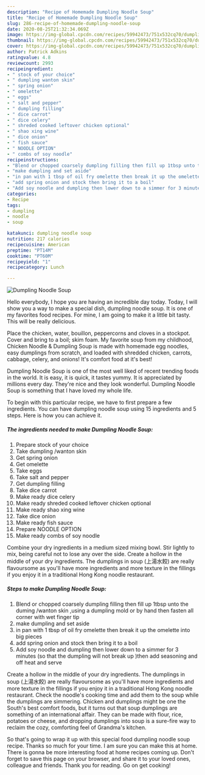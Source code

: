 ```yaml
---
description: "Recipe of Homemade Dumpling Noodle Soup"
title: "Recipe of Homemade Dumpling Noodle Soup"
slug: 286-recipe-of-homemade-dumpling-noodle-soup
date: 2020-08-25T21:32:34.069Z
image: https://img-global.cpcdn.com/recipes/59942473/751x532cq70/dumpling-noodle-soup-recipe-main-photo.jpg
thumbnail: https://img-global.cpcdn.com/recipes/59942473/751x532cq70/dumpling-noodle-soup-recipe-main-photo.jpg
cover: https://img-global.cpcdn.com/recipes/59942473/751x532cq70/dumpling-noodle-soup-recipe-main-photo.jpg
author: Patrick Adkins
ratingvalue: 4.8
reviewcount: 2993
recipeingredient:
- " stock of your choice"
- " dumpling wanton skin"
- " spring onion"
- " omelette"
- " eggs"
- " salt and pepper"
- " dumpling filling"
- " dice carrot"
- " dice celery"
- " shreded cooked leftover chicken optional"
- " shao xing wine"
- " dice onion"
- " fish sauce"
- " NOODLE OPTION"
- " combs of soy noodle"
recipeinstructions:
- "Blend or chopped coarsely dumpling filling then fill up 1tbsp unto the duming /wanton skin ,using a dumpling mold or by hand then fasten all corner with wet finger tip"
- "make dumpling and set aside"
- "in pan with 1 tbsp of oil fry omelette then break it up the omelette into big pieces"
- "add spring onion and stock then bring it to a boil"
- "Add soy noodle and dumpling then lower down to a simmer for 3 minutes  (so that the dumpling will not break up )then add seasoning and off heat and serve"
categories:
- Recipe
tags:
- dumpling
- noodle
- soup

katakunci: dumpling noodle soup 
nutrition: 217 calories
recipecuisine: American
preptime: "PT14M"
cooktime: "PT60M"
recipeyield: "1"
recipecategory: Lunch

---
```



![Dumpling Noodle Soup](https://img-global.cpcdn.com/recipes/59942473/751x532cq70/dumpling-noodle-soup-recipe-main-photo.jpg)

Hello everybody, I hope you are having an incredible day today. Today, I will show you a way to make a special dish, dumpling noodle soup. It is one of my favorites food recipes. For mine, I am going to make it a little bit tasty. This will be really delicious.

Place the chicken, water, bouillon, peppercorns and cloves in a stockpot. Cover and bring to a boil; skim foam. My favorite soup from my childhood, Chicken Noodle &amp; Dumpling Soup is made with homemade egg noodles, easy dumplings from scratch, and loaded with shredded chicken, carrots, cabbage, celery, and onions! It&#39;s comfort food at it&#39;s best!

Dumpling Noodle Soup is one of the most well liked of recent trending foods in the world. It is easy, it is quick, it tastes yummy. It is appreciated by millions every day. They're nice and they look wonderful. Dumpling Noodle Soup is something that I have loved my whole life.


To begin with this particular recipe, we have to first prepare a few ingredients. You can have dumpling noodle soup using 15 ingredients and 5 steps. Here is how you can achieve it.

<!--inarticleads1-->

##### The ingredients needed to make Dumpling Noodle Soup:

1. Prepare  stock of your choice
1. Take  dumpling /wanton skin
1. Get  spring onion
1. Get  omelette
1. Take  eggs
1. Take  salt and pepper
1. Get  dumpling filling
1. Take  dice carrot
1. Make ready  dice celery
1. Make ready  shreded cooked leftover chicken optional
1. Make ready  shao xing wine
1. Take  dice onion
1. Make ready  fish sauce
1. Prepare  NOODLE OPTION
1. Make ready  combs of soy noodle


Combine your dry ingredients in a medium sized mixing bowl. Stir lightly to mix, being careful not to lose any over the side. Create a hollow in the middle of your dry ingredients. The dumplings in soup (上湯水餃) are really flavoursome as you&#39;ll have more ingredients and more texture in the fillings if you enjoy it in a traditional Hong Kong noodle restaurant. 

<!--inarticleads2-->

##### Steps to make Dumpling Noodle Soup:

1. Blend or chopped coarsely dumpling filling then fill up 1tbsp unto the duming /wanton skin ,using a dumpling mold or by hand then fasten all corner with wet finger tip
1. make dumpling and set aside
1. in pan with 1 tbsp of oil fry omelette then break it up the omelette into big pieces
1. add spring onion and stock then bring it to a boil
1. Add soy noodle and dumpling then lower down to a simmer for 3 minutes  (so that the dumpling will not break up )then add seasoning and off heat and serve


Create a hollow in the middle of your dry ingredients. The dumplings in soup (上湯水餃) are really flavoursome as you&#39;ll have more ingredients and more texture in the fillings if you enjoy it in a traditional Hong Kong noodle restaurant. Check the noodle&#39;s cooking time and add them to the soup while the dumplings are simmering. Chicken and dumplings might be one the South&#39;s best comfort foods, but it turns out that soup dumplings are something of an international affair. They can be made with flour, rice, potatoes or cheese, and dropping dumplings into soup is a sure-fire way to reclaim the cozy, comforting feel of Grandma&#39;s kitchen. 

So that's going to wrap it up with this special food dumpling noodle soup recipe. Thanks so much for your time. I am sure you can make this at home. There is gonna be more interesting food at home recipes coming up. Don't forget to save this page on your browser, and share it to your loved ones, colleague and friends. Thank you for reading. Go on get cooking!
